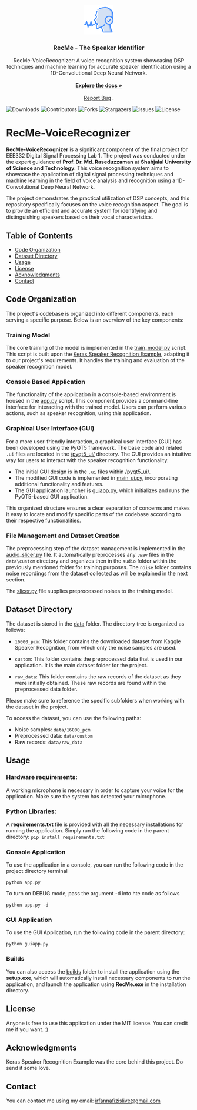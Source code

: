 <br/>
<p align="center">
  <a href="https://github.com/IrfanNafiz/RecMe">
    <img src="https://github.com/IrfanNafiz/RecMe/blob/main/pyqt5_ui/icons/voice-recognition.png" alt="Logo" width="80" height="80">
  </a>

  <h3 align="center">RecMe - The Speaker Identifier</h3>

  <p align="center">
RecMe-VoiceRecognizer: A voice recognition system showcasing DSP techniques and machine learning for accurate speaker identification using a 1D-Convolutional Deep Neural Network.
    <br/>
    <br/>
    <a href="https://github.com/IrfanNafiz/RecMe"><strong>Explore the docs »</strong></a>
    <br/>
    <br/>
    <a href="https://github.com/IrfanNafiz/RecMe/issues">Report Bug</a>
    .
  </p>
</p>

![Downloads](https://img.shields.io/github/downloads/IrfanNafiz/RecMe/total) ![Contributors](https://img.shields.io/github/contributors/IrfanNafiz/RecMe?color=dark-green) ![Forks](https://img.shields.io/github/forks/IrfanNafiz/RecMe?style=social) ![Stargazers](https://img.shields.io/github/stars/IrfanNafiz/RecMe?style=social) ![Issues](https://img.shields.io/github/issues/IrfanNafiz/RecMe) ![License](https://img.shields.io/github/license/IrfanNafiz/RecMe)

# RecMe-VoiceRecognizer

**RecMe-VoiceRecognizer** is a significant component of the final project for EEE332 Digital Signal Processing Lab 1. The project was conducted under the expert guidance of **Prof. Dr. Md. Raseduzzaman** at **Shahjalal University of Science and Technology**. This voice recognition system aims to showcase the application of digital signal processing techniques and machine learning in the field of voice analysis and recognition using a 1D-Convolutional Deep Neural Network.

The project demonstrates the practical utilization of DSP concepts, and this repository specifically focuses on the voice recognition aspect. The goal is to provide an efficient and accurate system for identifying and distinguishing speakers based on their vocal characteristics.

## Table of Contents

- [Code Organization](#code-organization)
- [Dataset Directory](#dataset-directory)
- [Usage](#usage)
- [License](#license)
- [Acknowledgments](#acknowledgments)
- [Contact](#contact)

## Code Organization

The project's codebase is organized into different components, each serving a specific purpose. Below is an overview of the key components:

### Training Model

The core training of the model is implemented in the [train_model.py](train_model.py) script. This script is built upon the [Keras Speaker Recognition Example](https://keras.io/examples/audio/speaker_recognition_using_cnn/#introduction), adapting it to our project's requirements. It handles the training and evaluation of the speaker recognition model.

### Console Based Application

The functionality of the application in a console-based environment is housed in the [app.py](app.py) script. This component provides a command-line interface for interacting with the trained model. Users can perform various actions, such as speaker recognition, using this application.

### Graphical User Interface (GUI)

For a more user-friendly interaction, a graphical user interface (GUI) has been developed using the PyQT5 framework. The base code and related `.ui` files are located in the [/pyqt5_ui/](/pyqt5_ui/) directory. The GUI provides an intuitive way for users to interact with the speaker recognition functionality.

- The initial GUI design is in the `.ui` files within [/pyqt5_ui/](/pyqt5_ui/).
- The modified GUI code is implemented in [main_ui.py](main_ui.py), incorporating additional functionality and features.
- The GUI application launcher is [guiapp.py](guiapp.py), which initializes and runs the PyQT5-based GUI application.

This organized structure ensures a clear separation of concerns and makes it easy to locate and modify specific parts of the codebase according to their respective functionalities.

### File Management and Dataset Creation

The preprocessing step of the dataset management is implemented in the [audio_slicer.py](audio_slicer.py) file. It automatically preprocesses any `.wav` files in the `data\custom` directory and organizes then in the `audio` folder within the previously mentioned folder for training purposes. The `noise` folder contains noise recordings from the dataset collected as will be explained in the next section.

The [slicer.py](slicer.py) file supplies preprocessed noises to the training model.

## Dataset Directory

The dataset is stored in the [data](/data) folder. The directory tree is organized as follows:

- `16000_pcm`: This folder contains the downloaded dataset from Kaggle Speaker Recognition, from which only the noise samples are used.

- `custom`: This folder contains the preprocessed data that is used in our application. It is the main dataset folder for the project.

- `raw_data`: This folder contains the raw records of the dataset as they were initially obtained. These raw records are found within the preprocessed data folder.

Please make sure to reference the specific subfolders when working with the dataset in the project.

To access the dataset, you can use the following paths:

- Noise samples: `data/16000_pcm`
- Preprocessed data: `data/custom`
- Raw records: `data/raw_data`

## Usage

### Hardware requirements: 
A working microphone is necessary in order to capture your voice for the application. Make sure the system has detected your microphone.

### Python Libraries: 
A **requirements.txt** file is provided with all the necessary installations for running the application.
Simply run the following code in the parent directory:
```pip install requirements.txt```

### Console Application
To use the application in a console, you can run the following code in the project directory terminal
```
python app.py
```
To turn on DEBUG mode, pass the argument -d into hte code as follows
```
python app.py -d
```

### GUI Application
To use the GUI Application, run the following code in the parent directory:
```
python guiapp.py
```

### Builds
You can also access the [builds](\builds) folder to install the application using the **setup.exe**, which will automatically install necessary components to run the application, and launch the application using **RecMe.exe** in the installation directory.

## License

Anyone is free to use this application under the MIT license. You can credit me if you want. :)

## Acknowledgments

Keras Speaker Recognition Example was the core behind this project. Do send it some love.

## Contact

You can contact me using my email: irfannafizislive@gmail.com
